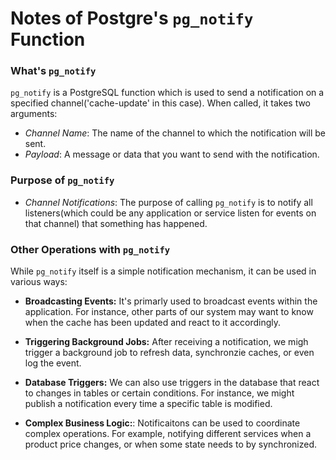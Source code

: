 # Notes of Postgre's `pg_notify` Function

### What's `pg_notify`

`pg_notify` is a PostgreSQL function which is used to send a notification on a specified channel('cache-update' in this case). When called, it takes two arguments:

- _Channel Name_: The name of the channel to which the notification will be sent.
- _Payload_: A message or data that you want to send with the notification.

### Purpose of `pg_notify`

- _Channel Notifications_: The purpose of calling `pg_notify` is to notify all listeners(which could be any application or service listen for events on that channel) that something has happened.

### Other Operations with `pg_notify`

While `pg_notify` itself is a simple notification mechanism, it can be used in various ways:

- **Broadcasting Events:** It's primarly used to broadcast events within the application. For instance, other parts of our system may want to know when the cache has been updated and react to it accordingly.

- **Triggering Background Jobs:** After receiving a notification, we migh trigger a background job to refresh data, synchronzie caches, or even log the event.

- **Database Triggers:** We can also use triggers in the database that react to changes in tables or certain conditions. For instance, we might publish a notification every time a specific table is modified.
- **Complex Business Logic:**: Notificaitons can be used to coordinate complex operations. For example, notifying different services when a product price changes, or when some state needs to by synchronized.
